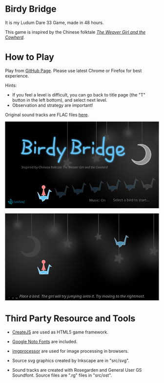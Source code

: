 # Birdy Bridge #

It is my Ludum Dare 33 Game, made in 48 hours.

This game is inspired by the Chinese folktale *[The Weaver Girl and the Cowherd](https://en.wikipedia.org/wiki/The_Weaver_Girl_and_the_Cowherd)*.

# How to Play #

Play from [GitHub Page](http://github.lastleaf.me/birdy-bridge/). Please use latest Chrome or Firefox for best experience.

Hints:

* If you feel a level is difficult, you can go back to title page (the "T" button in the left bottom), and select next level.
* Observation and strategy are important!

Original sound tracks are FLAC files [here](https://github.com/LastLeaf/birdy-bridge/tree/master/src/ost).

![Preview 1](screenshots/0.png)

![Preview 2](screenshots/1.png)

# Third Party Resource and Tools #

* [CreateJS](http://www.createjs.com/) are used as HTML5 game framework.
* [Google Noto Fonts](https://www.google.com/get/noto/) are included.
* [imgprocessor](https://github.com/lastleaf/imgprocessor) are used for image processing in browsers.

* Source svg graphics created by Inkscape are in "src/svg".
* Sound tracks are created with Rosegarden and General User GS Soundfont. Source files are ".rg" files in "src/ost".
